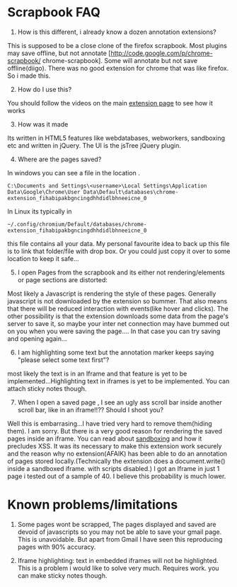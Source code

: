 # Scrapbook FAQ #

1) How is this different, i already know a dozen annotation extensions?

This is supposed to be a close clone of the firefox scrapbook.  Most plugins may save offline, but not annotate [http://code.google.com/p/chrome-scrapbook/
chrome-scrapbook].
Some will annotate but not save offline(diigo).
There was no good extension for chrome that was like firefox. So i made this.

2) How do I use this?

You should follow the videos on the main [extension page](https://chrome.google.com/extensions/detail/fihabipakbgncingdhhdidlbhneeicne) to see how it works

3) How was it made

Its written in HTML5 features like webdatabases, webworkers, sandboxing etc and written in jQuery. The UI is the jsTree jQuery plugin.

4) Where are the pages saved?

In windows you can see a file in the location .

` C:\Documents and Settings\<username>\Local Settings\Application Data\Google\Chrome\User Data\Default\databases\chrome-extension_fihabipakbgncingdhhdidlbhneeicne_0 `

In Linux its typically in

`~/.config/chromium/Default/databases/chrome-extension_fihabipakbgncingdhhdidlbhneeicne_0 `

this file contains all your data. My personal favourite idea to back up this file is to link that folder/file with drop box. Or you could just copy it over to some location to keep it safe...

5) I open Pages from the scrapbook and its either  not rendering/elements  or page sections are distorted:

Most likely a Javascript is rendering the style of these pages. Generally javascript is not downloaded by the extension so bummer. That also means that there will be reduced interaction with events(like hover and clicks).
The other possibility is that the extension downloads some data from the page's server to save it, so maybe your inter net connection may have bummed out on you when you were saving the page.... In that case you can try saving and opening again...

6) I am highlighting some text but the annotation marker keeps saying "please select some text first"?

most likely the text is in an Iframe and that feature is yet to be implemented...Highlighting text in iframes is yet to be implemented. You can attach sticky notes though.

7) When I open a saved page , I see an ugly ass scroll bar inside another scroll bar, like in an iframe!!?? Should I shoot you?

Well this is embarrasing...I have tried very hard to remove them(hiding them). I am sorry.  But there is a very good reason for rendering the saved pages inside an iframe. You can read about [sandboxing](http://dev.w3.org/html5/spec-author-view/the-iframe-element.html#attr-iframe-sandbox) and how it precludes XSS. It was its necessary to make this extension work securely and the reason why no extension(AFAIK) has been able to do an annotation of pages stored locally.(Technically the extension does a document.write() inside a sandboxed iframe. with scripts disabled.)
I got an Iframe in just 1 page i tested out of a sample of 40. I believe this probability is much lower.


# Known problems/limitations #

1) Some pages wont be scrapped, The pages displayed and saved are devoid of javascripts so you may not be able to save your gmail page. This is unavoidable. But apart from Gmail I have seen this reproducing pages with 90% accuracy.

2) Iframe highlighting: text in embedded iframes will not be highlighted. This is a problem i would like to solve very much. Requires work. you can make sticky notes though.